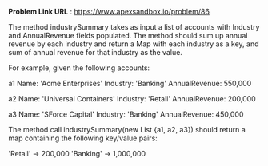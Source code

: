 **Problem Link URL** : https://www.apexsandbox.io/problem/86

The method industrySummary takes as input a list of accounts with Industry and AnnualRevenue fields populated. The method should sum up annual revenue by each industry and return a Map with each industry as a key, and sum of annual revenue for that industry as the value.

For example, given the following accounts:


a1
Name: 'Acme Enterprises'
Industry: 'Banking'
AnnualRevenue: 550,000


a2
Name: 'Universal Containers'
Industry: 'Retail'
AnnualRevenue: 200,000


a3
Name: 'SForce Capital'
Industry: 'Banking'
AnnualRevenue: 450,000

The method call industrySummary(new List {a1, a2, a3}) should return a map containing the following key/value pairs:


'Retail' -> 200,000
'Banking' -> 1,000,000